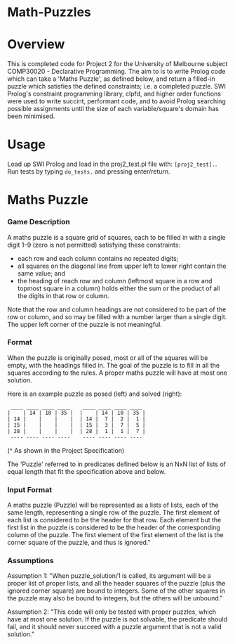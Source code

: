 # Math-Puzzles

# Overview
This is completed code for Project 2 for the University of Melbourne subject COMP30020 - Declarative Programming. The aim to is to write Prolog code which can take a 'Maths Puzzle', as defined below, and return a filled-in puzzle which satisfies the defined constraints; i.e. a completed puzzle. SWI Prolog's constraint programming library, clpfd, and higher order functions were used to write succint, performant code, and to avoid Prolog searching possible assignments until the size of each variable/square's domain has been minimised.

# Usage
Load up SWI Prolog and load in the proj2_test.pl file with: `[proj2_test].`.
Run tests by typing `do_tests.` and pressing enter/return.

# Maths Puzzle
### Game Description
A maths puzzle is a square grid of squares, each to be filled in with a 
single digit 1–9 (zero is not permitted) satisfying these constraints:
  - each row and each column contains no repeated digits;
  - all squares on the diagonal line from upper left to lower right contain
    the same value; and
  - the heading of reach row and column (leftmost square in a row and topmost
    square in a column) holds either the sum or the product of all the digits
    in that row or column.

Note that the row and column headings are not considered to be part of the
row or column, and so may be filled with a number larger than a single digit.
The upper left corner of the puzzle is not meaningful. 

### Format
When the puzzle is originally posed, most or all of the squares will be
empty, with the headings filled in. The goal of the puzzle is to fill in all 
the squares according to the rules. A proper maths puzzle will have at most
one solution.

Here is an example puzzle as posed (left) and solved (right):
```
 ____ ____ ____ ____    ____ ____ ____ ____ 
|    | 14 | 10 | 35 |  |    | 14 | 10 | 35 |
| 14 |    |    |    |  | 14 |  7 |  2 |  1 |
| 15 |    |    |    |  | 15 |  3 |  7 |  5 |
| 28 |    |    |    |  | 28 |  1 |  1 |  7 |
 ---- ---- ---- ----    ---- ---- ---- ----  
```
 (^ As shown in the Project Specification)

The 'Puzzle' referred to in predicates defined below is an NxN list of lists
of equal length that fit the specification above and below.

### Input Format
A maths puzzle (Puzzle) will be represented as a lists of lists, each of the 
same length, representing a single row of the puzzle. The first element of 
each list is considered to be the header for that row. Each element but the
first list in the puzzle is considered to be the header of the corresponding
column of the puzzle. The first element of the first element of the list is 
the corner square of the puzzle, and thus is ignored."

### Assumptions
Assumption 1: "When puzzle_solution/1 is called, its argument will be a 
proper list of proper lists, and all the header squares of the puzzle (plus 
the ignored corner square) are bound to integers. Some of the other squares 
in the puzzle may also be bound to integers, but the others will be unbound."

Assumption 2: "This code will only be tested with proper puzzles, which have
at most one solution. If the puzzle is not solvable, the predicate should
fail, and it should never succeed with a puzzle argument that is not a valid
solution."
